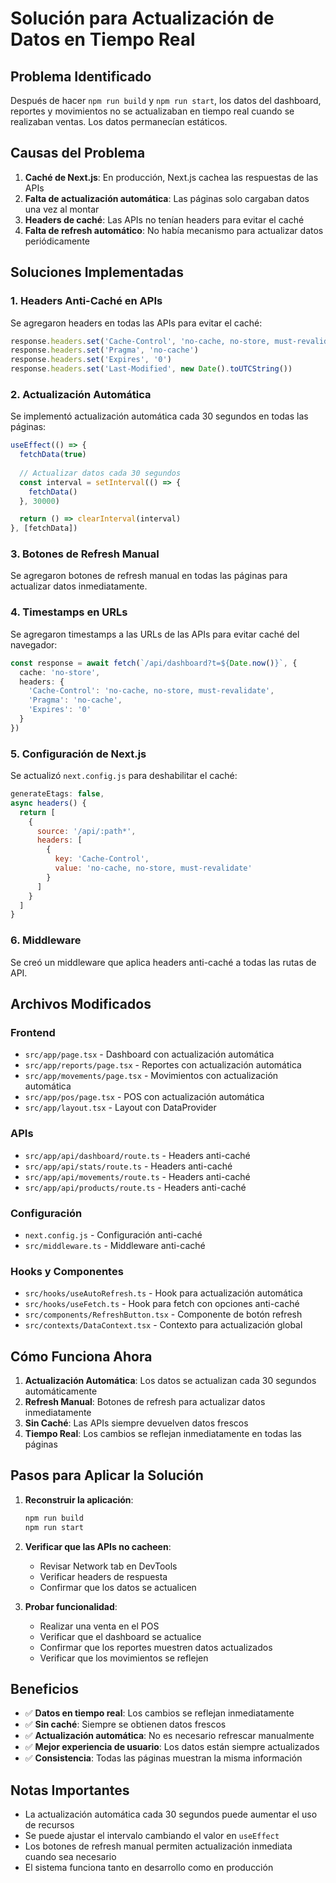# Solución para Actualización de Datos en Tiempo Real

## Problema Identificado

Después de hacer `npm run build` y `npm run start`, los datos del dashboard, reportes y movimientos no se actualizaban en tiempo real cuando se realizaban ventas. Los datos permanecían estáticos.

## Causas del Problema

1. **Caché de Next.js**: En producción, Next.js cachea las respuestas de las APIs
2. **Falta de actualización automática**: Las páginas solo cargaban datos una vez al montar
3. **Headers de caché**: Las APIs no tenían headers para evitar el caché
4. **Falta de refresh automático**: No había mecanismo para actualizar datos periódicamente

## Soluciones Implementadas

### 1. Headers Anti-Caché en APIs

Se agregaron headers en todas las APIs para evitar el caché:

```typescript
response.headers.set('Cache-Control', 'no-cache, no-store, must-revalidate')
response.headers.set('Pragma', 'no-cache')
response.headers.set('Expires', '0')
response.headers.set('Last-Modified', new Date().toUTCString())
```

### 2. Actualización Automática

Se implementó actualización automática cada 30 segundos en todas las páginas:

```typescript
useEffect(() => {
  fetchData(true)
  
  // Actualizar datos cada 30 segundos
  const interval = setInterval(() => {
    fetchData()
  }, 30000)

  return () => clearInterval(interval)
}, [fetchData])
```

### 3. Botones de Refresh Manual

Se agregaron botones de refresh manual en todas las páginas para actualizar datos inmediatamente.

### 4. Timestamps en URLs

Se agregaron timestamps a las URLs de las APIs para evitar caché del navegador:

```typescript
const response = await fetch(`/api/dashboard?t=${Date.now()}`, {
  cache: 'no-store',
  headers: {
    'Cache-Control': 'no-cache, no-store, must-revalidate',
    'Pragma': 'no-cache',
    'Expires': '0'
  }
})
```

### 5. Configuración de Next.js

Se actualizó `next.config.js` para deshabilitar el caché:

```javascript
generateEtags: false,
async headers() {
  return [
    {
      source: '/api/:path*',
      headers: [
        {
          key: 'Cache-Control',
          value: 'no-cache, no-store, must-revalidate'
        }
      ]
    }
  ]
}
```

### 6. Middleware

Se creó un middleware que aplica headers anti-caché a todas las rutas de API.

## Archivos Modificados

### Frontend
- `src/app/page.tsx` - Dashboard con actualización automática
- `src/app/reports/page.tsx` - Reportes con actualización automática
- `src/app/movements/page.tsx` - Movimientos con actualización automática
- `src/app/pos/page.tsx` - POS con actualización automática
- `src/app/layout.tsx` - Layout con DataProvider

### APIs
- `src/app/api/dashboard/route.ts` - Headers anti-caché
- `src/app/api/stats/route.ts` - Headers anti-caché
- `src/app/api/movements/route.ts` - Headers anti-caché
- `src/app/api/products/route.ts` - Headers anti-caché

### Configuración
- `next.config.js` - Configuración anti-caché
- `src/middleware.ts` - Middleware anti-caché

### Hooks y Componentes
- `src/hooks/useAutoRefresh.ts` - Hook para actualización automática
- `src/hooks/useFetch.ts` - Hook para fetch con opciones anti-caché
- `src/components/RefreshButton.tsx` - Componente de botón refresh
- `src/contexts/DataContext.tsx` - Contexto para actualización global

## Cómo Funciona Ahora

1. **Actualización Automática**: Los datos se actualizan cada 30 segundos automáticamente
2. **Refresh Manual**: Botones de refresh para actualizar datos inmediatamente
3. **Sin Caché**: Las APIs siempre devuelven datos frescos
4. **Tiempo Real**: Los cambios se reflejan inmediatamente en todas las páginas

## Pasos para Aplicar la Solución

1. **Reconstruir la aplicación**:
   ```bash
   npm run build
   npm run start
   ```

2. **Verificar que las APIs no cacheen**:
   - Revisar Network tab en DevTools
   - Verificar headers de respuesta
   - Confirmar que los datos se actualicen

3. **Probar funcionalidad**:
   - Realizar una venta en el POS
   - Verificar que el dashboard se actualice
   - Confirmar que los reportes muestren datos actualizados
   - Verificar que los movimientos se reflejen

## Beneficios

- ✅ **Datos en tiempo real**: Los cambios se reflejan inmediatamente
- ✅ **Sin caché**: Siempre se obtienen datos frescos
- ✅ **Actualización automática**: No es necesario refrescar manualmente
- ✅ **Mejor experiencia de usuario**: Los datos están siempre actualizados
- ✅ **Consistencia**: Todas las páginas muestran la misma información

## Notas Importantes

- La actualización automática cada 30 segundos puede aumentar el uso de recursos
- Se puede ajustar el intervalo cambiando el valor en `useEffect`
- Los botones de refresh manual permiten actualización inmediata cuando sea necesario
- El sistema funciona tanto en desarrollo como en producción
